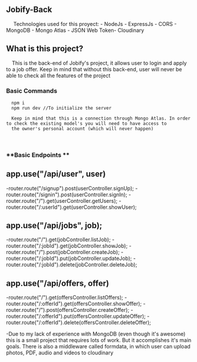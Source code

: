 ## **Jobify-Back**

&nbsp;&nbsp;&nbsp;&nbsp; Technologies used for this proyect: - NodeJs - ExpressJs - CORS - MongoDB - Mongo Atlas - JSON Web Token- Cloudinary

## **What is this project?**

&nbsp;&nbsp;&nbsp;&nbsp;This is the back-end of Jobify's project, it allows user to login and apply to a job offer.
Keep in mind that without this back-end, user will never be able to check all the features of the project


### **Basic Commands**
       
      npm i 
      npm run dev //To initialize the server
      
      Keep in mind that this is a connection through Mongo Atlas. In order to check the existing model's you will need to have access to 
      the owner's personal account (which will never happen)

 <br />
 
 ### **Basic Endpoints **
 
 ## app.use("/api/user", user) 
-router.route("/signup").post(userController.signUp);
-router.route("/signin").post(userController.signIn);
-router.route("/").get(userController.getUsers);
-router.route("/:userId").get(userController.showUser);


 ## app.use("/api/jobs", job);
-router.route("/").get(jobController.listJob);
-router.route("/:jobId").get(jobController.showJob);
-router.route("/").post(jobController.createJob);
-router.route("/:jobId").put(jobController.updateJob);
-router.route("/:jobId").delete(jobController.deleteJob);
 
 ## app.use("/api/offers, offer)
-router.route("/").get(offersController.listOffers);
-router.route("/:offerId").get(offersController.showOffer);
-router.route("/").post(offersController.createOffer);
-router.route("/:offerId").put(offersController.updateOffer);
-router.route("/:offerId").delete(offersController.deleteOffer);
 
 
-Due to my lack of experience with MongoDB (even though it's awesome) this is a small project that requires lots of work. But it accomplishes it's main goals. 
There is also a middleware called formdata, in which user can upload photos, PDF, audio and videos to cloudinary


